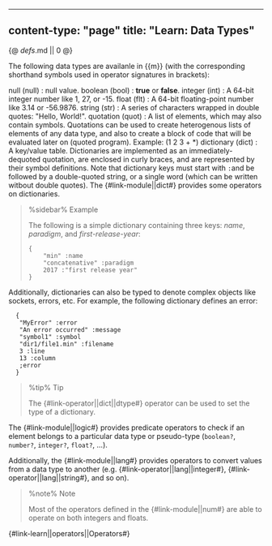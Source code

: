 -----
content-type: "page"
title: "Learn: Data Types"
-----
{@ _defs_.md || 0 @}


The following data types are availanle in {{m}} (with the corresponding shorthand symbols used in operator signatures in brackets):

null (null)
: null value.
boolean (bool)
: **true** or **false**.
integer (int)
: A 64-bit integer number like 1, 27, or -15.
float (flt)
: A 64-bit floating-point number like 3.14 or -56.9876.
string (str)
: A series of characters wrapped in double quotes: "Hello, World!".
quotation (quot)
: A list of elements, which may also contain symbols. Quotations can be used to create heterogenous lists of elements of any data type, and also to create a block of code that will be evaluated later on (quoted program). Example: (1 2 3 + \*)
dictionary (dict)
: A key/value table. Dictionaries are implemented as an immediately-dequoted quotation, are enclosed in curly braces, and are represented by their symbol definitions. Note that dictionary keys must start with `:`and be followed by a double-quoted string, or a single word (which can be written witbout double quotes). The {#link-module||dict#} provides some operators on dictionaries.

  > %sidebar%
  > Example
  >
  > The following is a simple dictionary containing three keys: *name*, *paradigm*, and *first-release-year*:
  >
  >     {
  >         "min" :name
  >         "concatenative" :paradigm
  >         2017 :"first release year"
  >     }

Additionally, dictionaries can also be typed to denote complex objects like sockets, errors, etc. For example, the following dictionary defines an error:

      {
       "MyError" :error
       "An error occurred" :message
       "symbol1" :symbol
       "dir1/file1.min" :filename
       3 :line
       13 :column
       ;error
      }

> %tip%
> Tip
> 
> The {#link-operator||dict||dtype#} operator can be used to set the type of a dictionary.

The {#link-module||logic#} provides predicate operators to check if an element belongs to a particular data type or pseudo-type (`boolean?`, `number?`, `integer?`, `float?`, ...).

Additionally, the {#link-module||lang#} provides operators to convert values from a data type to another (e.g. {#link-operator||lang||integer#}, {#link-operator||lang||string#}, and so on).

> %note%
> Note
> 
> Most of the operators defined in the {#link-module||num#} are able to operate on both integers and floats.

{#link-learn||operators||Operators#}

